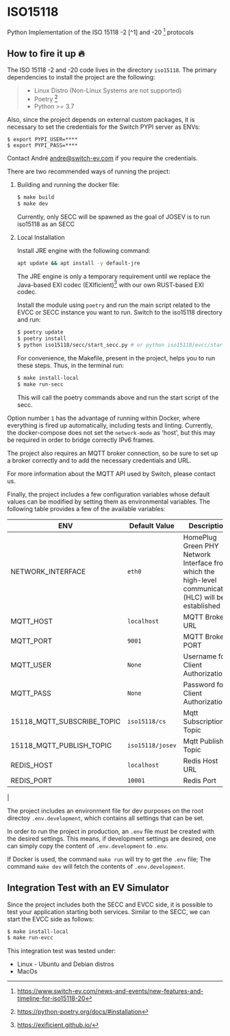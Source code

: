 # ISO15118

Python Implementation of the ISO 15118 -2 [^1] and -20 [^2] protocols

## How to fire it up :fire:

The ISO 15118 -2 and -20 code lives in the directory `iso15118`.
The primary dependencies to install the project are the following:

> - Linux Distro (Non-Linux Systems are not supported)
> - Poetry [^3]
> - Python >= 3.7

Also, since the project depends on external custom packages, it is necessary
to set the credentials for the Switch PYPI server as ENVs:
   ```shell
   $ export PYPI_USER=****
   $ export PYPI_PASS=****
   ```

Contact André <andre@switch-ev.com> if you require the credentials.

There are two recommended ways of running the project:

1. Building and running the docker file:

   ```bash
   $ make build
   $ make dev
   ```
   Currently, only SECC will be spawned as the goal of JOSEV is to run iso15118
   as an SECC


2. Local Installation
   
   Install JRE engine with the following command:
   ```bash
   apt update && apt install -y default-jre

   ```
   The JRE engine is only a temporary requirement until we replace the Java-based EXI codec (EXIficient)[^4] with our own RUST-based EXI codec.
   
   Install the module using `poetry` and run the main script related
   to the EVCC or SECC instance you want to run. Switch to the iso15118 directory
   and run:
   ```bash
   $ poetry update
   $ poetry install
   $ python iso15118/secc/start_secc.py # or python iso15118/evcc/start_evcc.py
   ```
   For convenience, the Makefile, present in the project, helps you to run these
   steps. Thus, in the terminal run:
   ```bash
   $ make install-local
   $ make run-secc
   ```
   This will call the poetry commands above and run the start script of the
   secc.

Option number `1` has the advantage of running within Docker, where everything
is fired up automatically, including tests and linting. Currently, the 
docker-compose does not set the `network-mode` as 'host', but this may be 
required in order to bridge correctly IPv6 frames.

The project also requires an MQTT broker connection, so be sure to set up
a broker correctly and to add the necessary credentials and URL.

For more information about the MQTT API used by Switch, please contact us.

Finally, the project includes a few configuration variables whose default
values can be modified by setting them as environmental variables.
The following table provides a few of the available variables:

| ENV                        | Default Value         | Description                                                                              |
| -------------------------- | --------------------- | ---------------------------------------------------------------------------------------- |
| NETWORK_INTERFACE          | `eth0`                | HomePlug Green PHY Network Interface from which the high-level communication (HLC) will be established |
| MQTT_HOST                  | `localhost`           | MQTT Broker URL                                                                          |
| MQTT_PORT                  | `9001`                | MQTT Broker PORT                                                                          |
| MQTT_USER                  | `None`                | Username for Client Authorization                                                     |
| MQTT_PASS                  | `None`                | Password for Client Authorization
| 15118_MQTT_SUBSCRIBE_TOPIC | `iso15118/cs`         | Mqtt Subscription Topic
| 15118_MQTT_PUBLISH_TOPIC   | `iso15118/josev`      | Mqtt Publish Topic
| REDIS_HOST                 | `localhost`           | Redis Host URL
| REDIS_PORT                 | `10001`               | Redis Port
|

The project includes an environment file for dev purposes on the root directoy
`.env.development`, which contains all settings that can be set.

In order to run the project in production, an `.env` file must be created with
the desired settings. This means, if development settings are desired, one can
simply copy the content of `.env.development` to `.env`.

If Docker is used, the command `make run` will try to get the `.env` file;
The command `make dev` will fetch the contents of `.env.development`.


## Integration Test with an EV Simulator

Since the project includes both the SECC and EVCC side, it is possible to test
your application starting both services. Similar to the SECC, we can start the
EVCC side as follows:

```bash
$ make install-local
$ make run-evcc
```

This integration test was tested under:

- Linux - Ubuntu and Debian distros
- MacOs

[1]: https://www.iso.org/standard/55366.html
[^2]: https://www.switch-ev.com/news-and-events/new-features-and-timeline-for-iso15118-20
[^3]: https://python-poetry.org/docs/#installation
[^4]: https://exificient.github.io/
